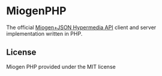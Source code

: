 MiogenPHP
=========

The official [Miogen+JSON Hypermedia API](https://github.com/medatech/MiogenPHP) client and server implementation written in PHP.

License
-------

Miogen PHP provided under the MIT license